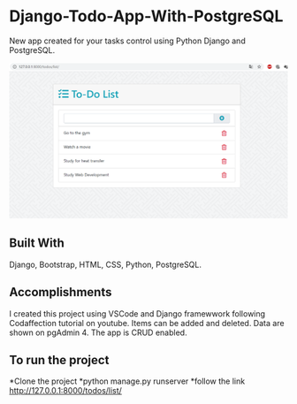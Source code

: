 # Django-Todo-App-With-PostgreSQL
New app created for your tasks control using Python Django and PostgreSQL.

![To-do app](https://github.com/engineerGuigo/Django-Todo-App-With-PostgreSQL/blob/master/todolist.png)

## Built With
Django, Bootstrap, HTML, CSS, Python, PostgreSQL.

## Accomplishments

I created this project using VSCode and Django framewwork following Codaffection tutorial on youtube. Items can be added and deleted. Data are shown on pgAdmin 4. The app is CRUD enabled.

## To run the project

*Clone the project
*python manage.py runserver 
*follow the link http://127.0.0.1:8000/todos/list/
